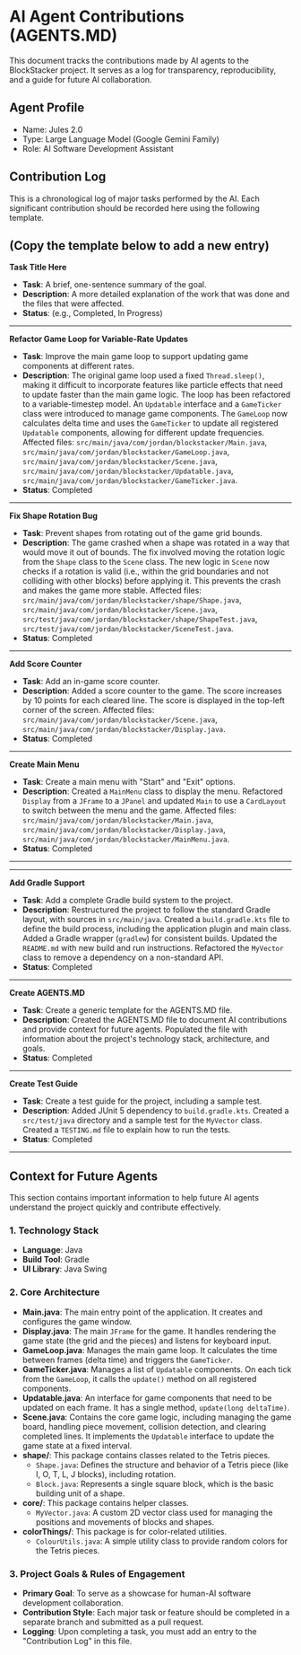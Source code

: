 # AI Agent Contributions (AGENTS.MD)

This document tracks the contributions made by AI agents to the BlockStacker project. It serves as a log for transparency, reproducibility, and a guide for future AI collaboration.

## Agent Profile
 * Name: Jules 2.0
 * Type: Large Language Model (Google Gemini Family)
 * Role: AI Software Development Assistant

## Contribution Log
This is a chronological log of major tasks performed by the AI. Each significant contribution should be recorded here using the following template.

(Copy the template below to add a new entry)
---
**Task Title Here**
 * **Task**: A brief, one-sentence summary of the goal.
 * **Description**: A more detailed explanation of the work that was done and the files that were affected.
 * **Status**: (e.g., Completed, In Progress)
---
**Refactor Game Loop for Variable-Rate Updates**
 * **Task**: Improve the main game loop to support updating game components at different rates.
 * **Description**: The original game loop used a fixed `Thread.sleep()`, making it difficult to incorporate features like particle effects that need to update faster than the main game logic. The loop has been refactored to a variable-timestep model. An `Updatable` interface and a `GameTicker` class were introduced to manage game components. The `GameLoop` now calculates delta time and uses the `GameTicker` to update all registered `Updatable` components, allowing for different update frequencies. Affected files: `src/main/java/com/jordan/blockstacker/Main.java`, `src/main/java/com/jordan/blockstacker/GameLoop.java`, `src/main/java/com/jordan/blockstacker/Scene.java`, `src/main/java/com/jordan/blockstacker/Updatable.java`, `src/main/java/com/jordan/blockstacker/GameTicker.java`.
 * **Status**: Completed
---
**Fix Shape Rotation Bug**
 * **Task**: Prevent shapes from rotating out of the game grid bounds.
 * **Description**: The game crashed when a shape was rotated in a way that would move it out of bounds. The fix involved moving the rotation logic from the `Shape` class to the `Scene` class. The new logic in `Scene` now checks if a rotation is valid (i.e., within the grid boundaries and not colliding with other blocks) before applying it. This prevents the crash and makes the game more stable. Affected files: `src/main/java/com/jordan/blockstacker/shape/Shape.java`, `src/main/java/com/jordan/blockstacker/Scene.java`, `src/test/java/com/jordan/blockstacker/shape/ShapeTest.java`, `src/test/java/com/jordan/blockstacker/SceneTest.java`.
 * **Status**: Completed
---
**Add Score Counter**
 * **Task**: Add an in-game score counter.
 * **Description**: Added a score counter to the game. The score increases by 10 points for each cleared line. The score is displayed in the top-left corner of the screen. Affected files: `src/main/java/com/jordan/blockstacker/Scene.java`, `src/main/java/com/jordan/blockstacker/Display.java`.
 * **Status**: Completed
---
**Create Main Menu**
 * **Task**: Create a main menu with "Start" and "Exit" options.
 * **Description**: Created a `MainMenu` class to display the menu. Refactored `Display` from a `JFrame` to a `JPanel` and updated `Main` to use a `CardLayout` to switch between the menu and the game. Affected files: `src/main/java/com/jordan/blockstacker/Main.java`, `src/main/java/com/jordan/blockstacker/Display.java`, `src/main/java/com/jordan/blockstacker/MainMenu.java`.
 * **Status**: Completed
---

---
**Add Gradle Support**
 * **Task**: Add a complete Gradle build system to the project.
 * **Description**: Restructured the project to follow the standard Gradle layout, with sources in `src/main/java`. Created a `build.gradle.kts` file to define the build process, including the application plugin and main class. Added a Gradle wrapper (`gradlew`) for consistent builds. Updated the `README.md` with new build and run instructions. Refactored the `MyVector` class to remove a dependency on a non-standard API.
 * **Status**: Completed
---
**Create AGENTS.MD**
 * **Task**: Create a generic template for the AGENTS.MD file.
 * **Description**: Created the AGENTS.MD file to document AI contributions and provide context for future agents. Populated the file with information about the project's technology stack, architecture, and goals.
 * **Status**: Completed
---
**Create Test Guide**
 * **Task**: Create a test guide for the project, including a sample test.
 * **Description**: Added JUnit 5 dependency to `build.gradle.kts`. Created a `src/test/java` directory and a sample test for the `MyVector` class. Created a `TESTING.md` file to explain how to run the tests.
 * **Status**: Completed
---

## Context for Future Agents
This section contains important information to help future AI agents understand the project quickly and contribute effectively.

### 1. Technology Stack
 * **Language**: Java
 * **Build Tool**: Gradle
 * **UI Library**: Java Swing

### 2. Core Architecture
 * **Main.java**: The main entry point of the application. It creates and configures the game window.
 * **Display.java**: The main `JFrame` for the game. It handles rendering the game state (the grid and the pieces) and listens for keyboard input.
 * **GameLoop.java**: Manages the main game loop. It calculates the time between frames (delta time) and triggers the `GameTicker`.
 * **GameTicker.java**: Manages a list of `Updatable` components. On each tick from the `GameLoop`, it calls the `update()` method on all registered components.
 * **Updatable.java**: An interface for game components that need to be updated on each frame. It has a single method, `update(long deltaTime)`.
 * **Scene.java**: Contains the core game logic, including managing the game board, handling piece movement, collision detection, and clearing completed lines. It implements the `Updatable` interface to update the game state at a fixed interval.
 * **shape/**: This package contains classes related to the Tetris pieces.
    *   `Shape.java`: Defines the structure and behavior of a Tetris piece (like I, O, T, L, J blocks), including rotation.
    *   `Block.java`: Represents a single square block, which is the basic building unit of a shape.
 * **core/**: This package contains helper classes.
    *   `MyVector.java`: A custom 2D vector class used for managing the positions and movements of blocks and shapes.
 * **colorThings/**: This package is for color-related utilities.
    *   `ColourUtils.java`: A simple utility class to provide random colors for the Tetris pieces.

### 3. Project Goals & Rules of Engagement
 * **Primary Goal**: To serve as a showcase for human-AI software development collaboration.
 * **Contribution Style**: Each major task or feature should be completed in a separate branch and submitted as a pull request.
 * **Logging**: Upon completing a task, you must add an entry to the "Contribution Log" in this file.
